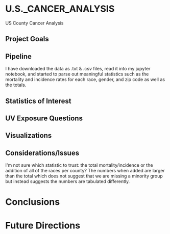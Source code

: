 # U.S._CANCER_ANALYSIS
US County Cancer Analysis


## Project Goals



## Pipeline
I have downloaded the data as .txt & .csv files, read it into my jupyter notebook, and started to parse out meaningful statistics such as the mortality and incidence rates for each race, gender, and zip code as well as the totals.

## Statistics of Interest




## UV Exposure Questions





## Visualizations





## Considerations/Issues
I'm not sure which statistic to trust: the total mortality/incidence or the addition of all of the races per county? The numbers when added are larger than the total which does not suggest that we are missing a minority group but instead suggests the numbers are tabulated differently.



# Conclusions




# Future Directions
